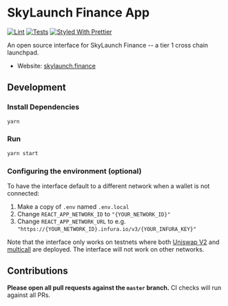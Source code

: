# SkyLaunch Finance App

[![Lint](https://github.com/zeroexchange/app/workflows/Lint/badge.svg)](https://github.com/zeroexchange/app/actions?query=workflow%3ALint)
[![Tests](https://github.com/zeroexchange/app/workflows/Tests/badge.svg)](https://github.com/zeroexchange/app/actions?query=workflow%3ATests)
[![Styled With Prettier](https://img.shields.io/badge/code_style-prettier-ff69b4.svg)](https://prettier.io/)

An open source interface for SkyLaunch Finance -- a tier 1 cross chain launchpad.

- Website: [skylaunch.finance](https://skylaunch.finance/)

## Development

### Install Dependencies

```bash
yarn
```

### Run

```bash
yarn start
```

### Configuring the environment (optional)

To have the interface default to a different network when a wallet is not connected:

1. Make a copy of `.env` named `.env.local`
2. Change `REACT_APP_NETWORK_ID` to `"{YOUR_NETWORK_ID}"`
3. Change `REACT_APP_NETWORK_URL` to e.g. `"https://{YOUR_NETWORK_ID}.infura.io/v3/{YOUR_INFURA_KEY}"`

Note that the interface only works on testnets where both
[Uniswap V2](https://uniswap.org/docs/v2/smart-contracts/factory/) and
[multicall](https://github.com/makerdao/multicall) are deployed.
The interface will not work on other networks.

## Contributions

**Please open all pull requests against the `master` branch.**
CI checks will run against all PRs.

